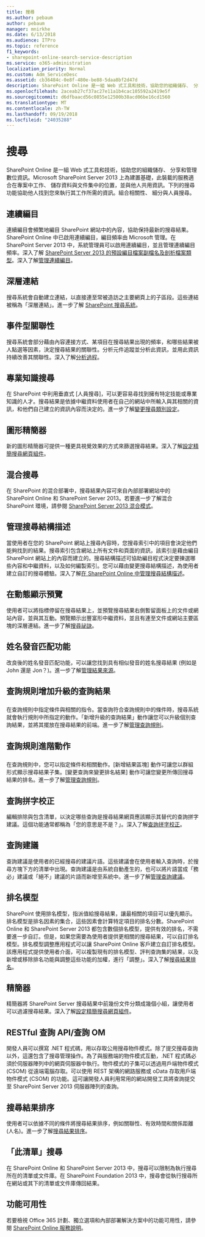 ```yaml
---
title: 搜尋
ms.author: pebaum
author: pebaum
manager: mnirkhe
ms.date: 6/13/2018
ms.audience: ITPro
ms.topic: reference
f1_keywords:
- sharepoint-online-search-service-description
ms.service: o365-administration
localization_priority: Normal
ms.custom: Adm_ServiceDesc
ms.assetid: cb36484c-0e8f-480e-be88-5daa8bf2d47d
description: SharePoint Online 是一組 Web 式工具和技術，協助您的組織儲存、 分享和管理數位資訊。Microsoft SharePoint Server 2013 上為建置基礎，此裝載的服務適合在專案中工作、 儲存資料與文件集中的位置，並與他人共用資訊。下列的搜尋功能協助他人找到您來執行其工作所需的資訊。組合相關性、 細分與人員搜尋。
ms.openlocfilehash: 2aceab27cf37ac27e11a1b4cac105592a2419e5f
ms.sourcegitcommit: d6dfbaacd56c0855e12500b38acd06be16cd1560
ms.translationtype: MT
ms.contentlocale: zh-TW
ms.lasthandoff: 09/19/2018
ms.locfileid: "24035288"
---
```

# <a name="search"></a>搜尋

SharePoint Online 是一組 Web 式工具和技術，協助您的組織儲存、 分享和管理數位資訊。Microsoft SharePoint Server 2013 上為建置基礎，此裝載的服務適合在專案中工作、 儲存資料與文件集中的位置，並與他人共用資訊。下列的搜尋功能協助他人找到您來執行其工作所需的資訊。組合相關性、 細分與人員搜尋。
  
## <a name="continuous-crawls"></a>連續編目
<a name="bkmk_ContinuousCrawl"> </a>

連續編目會頻繁地編目 SharePoint 網站中的內容，協助保持最新的搜尋結果。SharePoint Online 中已啟用連續編目，編目頻率由 Microsoft 管理。在 SharePoint Server 2013 中，系統管理員可以啟用連續編目，並且管理連續編目頻率。深入了解 [SharePoint Server 2013 的預設編目檔案副檔名及剖析檔案類型](https://technet.microsoft.com/en-us/library/jj219530.aspx)。深入了解[管理連續編目](https://go.microsoft.com/fwlink/?LinkID=271001)。
  
## <a name="deep-links"></a>深層連結
<a name="bkmk_DeepLink"> </a>

搜尋系統會自動建立連結，以直接連至常被造訪之主要網頁上的子區段。這些連結被稱為「深層連結」。進一步了解 [SharePoint 搜尋系統](https://go.microsoft.com/fwlink/p/?LinkId=286608)。
  
## <a name="event-based-relevancy"></a>事件型關聯性
<a name="bkmk_EventBasedRelevancy"> </a>

搜尋系統會部分藉由內容連接方式、某項目在搜尋結果出現的頻率，和哪些結果被人點選等因素，決定搜尋結果的關聯性。分析元件追蹤並分析此資訊，並用此資訊持續改善其關聯性。深入了解[分析過程](https://go.microsoft.com/fwlink/?LinkID=271000)。
  
## <a name="expertise-search"></a>專業知識搜尋
<a name="bkmk_ExpertiseSearch"> </a>

在 SharePoint 中利用垂直式 [人員搜尋]，可以更容易尋找到擁有特定技能或專業知識的人才。搜尋結果是依據中繼資料使用者在自己的網站中所輸入與其相關的資訊，和他們自己建立的資訊內容而決定的。進一步了解[變更搜尋類別設定](https://go.microsoft.com/fwlink/p/?LinkId=286610)。
  
## <a name="graphical-refiners"></a>圖形精簡器
<a name="bkmk_GraphicalRefiners"> </a>

新的圖形精簡器可提供一種更具視覺效果的方式來篩選搜尋結果。深入了解[設定精簡搜尋網頁組件](https://go.microsoft.com/fwlink/?LinkId=271017)。
  
## <a name="hybrid-search"></a>混合搜尋
<a name="bkmk_HybridSearch"> </a>

在 SharePoint 的混合部署中，搜尋結果內容可來自內部部署網站中的 SharePoint Online 和 SharePoint Server 2013。若要進一步了解混合 SharePoint 環境，請參閱 [SharePoint Server 2013 混合模式](https://go.microsoft.com/fwlink/?LinkId=275765)。
  
## <a name="manage-search-schema"></a>管理搜尋結構描述
<a name="bkmk_manage_search_schema"> </a>

當使用者在您的 SharePoint 網站上搜尋內容時，您搜尋索引中的項目會決定他們能夠找到的結果。搜尋索引包含網站上所有文件和頁面的資訊，該索引是藉由編目 SharePoint 網站上的內容而建立的。搜尋結構描述可協助編目程式決定要揀選哪些內容和中繼資料，以及如何編製索引。您可以藉由變更搜尋結構描述，為使用者建立自訂的搜尋體驗。深入了解[在 SharePoint Online 中管理搜尋結構描述](https://go.microsoft.com/fwlink/p/?LinkId=392427)。
  
## <a name="on-hover-preview"></a>在動態顯示預覽
<a name="bkmk_Quickpreview"> </a>

使用者可以將指標停留在搜尋結果上，並預覽搜尋結果右側暫留面板上的文件或網站內容，並與其互動。預覽顯示出豐富形中繼資料，並且有連至文件或網站主要區塊的深層連結。進一步了解[搜尋祕訣](https://go.microsoft.com/fwlink/p/?LinkId=286614)。
  
## <a name="phonetic-name-matching"></a>姓名發音匹配功能
<a name="bkmk_PhoneticNameMatching"> </a>

改良後的姓名發音匹配功能，可以讓您找到具有相似發音的姓名搜尋結果 (例如是 John 還是 Jon？)。進一步了解[管理結果來源](https://go.microsoft.com/fwlink/p/?LinkId=286609)。
  
## <a name="query-rulesadd-promoted-results"></a>查詢規則增加升級的查詢結果
<a name="bkmk_QueryRulesAddpromotedresults"> </a>

在查詢規則中指定條件與相關的指令。當查詢符合查詢規則中的條件時，搜尋系統就會執行規則中所指定的動作。「新增升級的查詢結果」動作讓您可以升級個別查詢結果，並將其擺放在搜尋結果的前端。進一步了解[管理查詢規則](https://go.microsoft.com/fwlink/p/?LinkId=286607)。
  
## <a name="query-rulesadvanced-actions"></a>查詢規則進階動作
<a name="bkmk_UserRulesAdvancedActions"> </a>

在查詢規則中，您可以指定條件和相關動作。[新增結果區塊] 動作可讓您以群組形式顯示搜尋結果子集。[變更查詢來變更排名結果] 動作可讓您變更所傳回搜尋結果的排名。進一步了解[管理查詢規則](https://go.microsoft.com/fwlink/p/?LinkId=286607)。
  
## <a name="query-spelling-correction"></a>查詢拼字校正
<a name="bkmk_QuerySpellingCorrection"> </a>

編輯排除與包含清單，以決定哪些查詢是搜尋結果網頁應該顯示其替代的查詢拼字建議。這個功能通常都稱為「您的意思是不是？」。深入了解[查詢拼字校正](https://go.microsoft.com/fwlink/?LinkId=271221)。
  
## <a name="query-suggestions"></a>查詢建議
<a name="bkmk_Querysuggestions"> </a>

查詢建議是使用者的已經搜尋的建議片語。這些建議會在使用者輸入查詢時，於搜尋方塊下方的清單中出現。查詢建議是由系統自動產生的，也可以將片語當成「務必」建議或「絕不」建議的片語而新增至系統中。進一步了解[管理查詢建議](https://go.microsoft.com/fwlink/p/?LinkId=286611)。
  
## <a name="ranking-models"></a>排名模型
<a name="bkmk_Ranking_Models"> </a>

SharePoint 使用排名模型，指派值給搜尋結果，讓最相關的項目可以優先顯示。排名模型是排名因素的集合，這些因素會計算特定項目的排名分數。SharePoint Online 和 SharePoint Server 2013 都包含數個排名模型，提供有效的排名，不需要進一步自訂。但是，如果您需要為使用者提供更相關的搜尋結果，可以自訂排名模型。排名模型調整應用程式可以讓 SharePoint Online 客戶建立自訂排名模型。該應用程式提供使用者介面，可以複製現有的排名模型、評判查詢集的結果，以及新增或移除排名功能與調整這些功能的加權，進行「調整」。深入了解[搜尋結果排名](https://go.microsoft.com/fwlink/p/?LinkId=271014)。
  
## <a name="refiners"></a>精簡器
<a name="bkmk_Refiners"> </a>

精簡器將 SharePoint Server 搜尋結果中前幾份文件分類成幾個小組，讓使用者可以過濾搜尋結果。深入了解[設定精簡搜尋網頁組件](https://go.microsoft.com/fwlink/?LinkId=271017)。
  
## <a name="restful-query-apiquery-om"></a>RESTful 查詢 API/查詢 OM
<a name="bkmk_RESTfulQueryAPI"> </a>

開發人員可以撰寫 .NET 程式碼，用以存取公用搜尋物件模式。除了提交搜尋查詢以外，這還包含了搜尋管理操作。為了與服務端的物件模式互動，.NET 程式碼必須於伺服器陣列中的網頁伺服器中執行。物件模式的子集可以透過用戶端物件模式 (CSOM) 從遠端電腦存取。可以使用 REST 架構的網路服務或 oData 存取用戶端物件模式 (CSOM) 的功能。這可讓開發人員利用常用的網站開發工具將查詢提交至 SharePoint Server 2013 伺服器陣列的查詢。
  
## <a name="search-results-sorting"></a>搜尋結果排序
<a name="bkmk_Searchresultssorting"> </a>

使用者可以依據不同的條件將搜尋結果排序，例如關聯性、有效時間和關係距離 (人名)。進一步了解[搜尋結果排序](https://go.microsoft.com/fwlink/p/?LinkId=286603)。
  
## <a name="this-list-searches"></a>「此清單」搜尋
<a name="bkmk_ThisListSearches"> </a>

在 SharePoint Online 和 SharePoint Server 2013 中，搜尋可以限制為執行搜尋所在的清單或文件庫。在 SharePoint Foundation 2013 中，搜尋會從執行搜尋所在網站或其下的清單或文件庫傳回結果。
  
## <a name="feature-availability"></a>功能可用性
<a name="bkmk_ThisListSearches"> </a>

若要檢視 Office 365 計劃、獨立選項和內部部署解決方案中的功能可用性，請參閱 [SharePoint Online 服務說明](sharepoint-online-service-description.md)。
  

